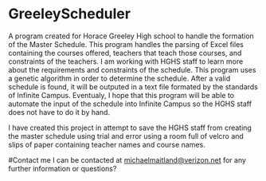 # GreeleyScheduler
A program created for Horace Greeley High school to handle the formation
of the Master Schedule. This program handles the parsing of Excel files
containing the courses offered, teachers that teach those courses, and 
constraints of the teachers. I am working with HGHS staff to learn more
about the requirements and constraints of the schedule. This program 
uses a genetic algorithm in order to determine the schedule. After a
valid schedule is found, it will be outputed in a text file formated
by the standards of Infinite Campus. Eventualy, I hope that this program 
will be able to automate the input of the schedule into Infinite Campus
so the HGHS staff does not have to do it by hand.

I have created this project in attempt to save the HGHS staff from creating
the master schedule using trial and error using a room full of velcro and 
slips of paper containing teacher names and course names.

#Contact me
I can be contacted at michaelmaitland@verizon.net for any further information
or questions?
